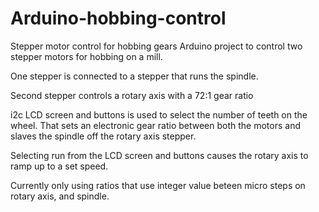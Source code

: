 # Arduino-hobbing-control
Stepper motor control for hobbing gears
Arduino project to control two stepper motors for hobbing on a mill.

One stepper is connected to a stepper that runs the spindle.

Second stepper controls a rotary axis with a 72:1 gear ratio

i2c LCD screen and buttons is used to select the number of teeth on the wheel. That sets an electronic gear ratio between both the motors and slaves the spindle off the rotary axis stepper.

Selecting run from the LCD screen and buttons causes the rotary axis to ramp up to a set speed.

Currently only using ratios that use integer value beteen micro steps on rotary axis, and spindle.

